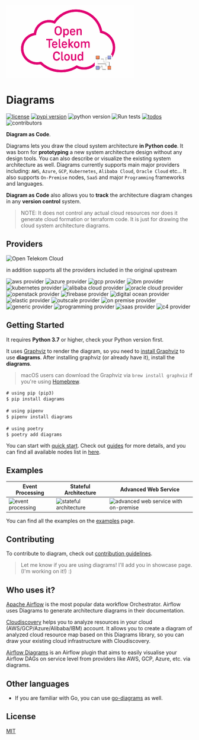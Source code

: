 ![diagrams logo](assets/img/diagrams.png)

# Diagrams

[![license](https://img.shields.io/badge/license-MIT-blue.svg)](/LICENSE)
[![pypi version](https://badge.fury.io/py/diagrams.svg)](https://badge.fury.io/py/diagrams)
![python version](https://img.shields.io/badge/python-%3E%3D%203.6-blue?logo=python)
![Run tests](https://github.com/akyriako/diagrams/workflows/Run%20tests/badge.svg?branch=master)
[![todos](https://badgen.net/https/api.tickgit.com/badgen/github.com/akyriako/diagrams?label=todos)](https://www.tickgit.com/browse?repo=github.com/akyriako/diagrams)
![contributors](https://img.shields.io/github/contributors/akyriako/diagrams)

**Diagram as Code**.

Diagrams lets you draw the cloud system architecture **in Python code**. It was born for **prototyping** a new system architecture design without any design tools. You can also describe or visualize the existing system architecture as well. Diagrams currently supports main major providers including: `AWS`, `Azure`, `GCP`, `Kubernetes`, `Alibaba Cloud`, `Oracle Cloud` etc... It also supports `On-Premise` nodes, `SaaS` and major `Programming` frameworks and languages.

**Diagram as Code** also allows you to **track** the architecture diagram changes in any **version control** system.

>  NOTE: It does not control any actual cloud resources nor does it generate cloud formation or terraform code. It is just for drawing the cloud system architecture diagrams.

## Providers

![Open Telekom Cloud](https://img.shields.io/badge/OpenTelekomCloud-%23e20074?labelColor=%23e20074&link=https%3A%2F%2Fwww.open-telekom-cloud.com%2Fen)

in addition supports all the providers included in the original upstream

![aws provider](https://img.shields.io/badge/AWS-orange?logo=amazon-aws&color=ff9900)
![azure provider](https://img.shields.io/badge/Azure-orange?logo=microsoft-azure&color=0089d6)
![gcp provider](https://img.shields.io/badge/GCP-orange?logo=google-cloud&color=4285f4)
![ibm provider](https://img.shields.io/badge/IBM-orange?logo=ibm&color=052FAD)
![kubernetes provider](https://img.shields.io/badge/Kubernetes-orange?logo=kubernetes&color=326ce5)
![alibaba cloud provider](https://img.shields.io/badge/AlibabaCloud-orange?logo=alibaba-cloud&color=ff6a00)
![oracle cloud provider](https://img.shields.io/badge/OracleCloud-orange?logo=oracle&color=f80000)
![openstack provider](https://img.shields.io/badge/OpenStack-orange?logo=openstack&color=da1a32)
![firebase provider](https://img.shields.io/badge/Firebase-orange?logo=firebase&color=FFCA28)
![digital ocean provider](https://img.shields.io/badge/DigitalOcean-0080ff?logo=digitalocean&color=0080ff)
![elastic provider](https://img.shields.io/badge/Elastic-orange?logo=elastic&color=005571)
![outscale provider](https://img.shields.io/badge/OutScale-orange?color=5f87bf)
![on premise provider](https://img.shields.io/badge/OnPremise-orange?color=5f87bf)
![generic provider](https://img.shields.io/badge/Generic-orange?color=5f87bf)
![programming provider](https://img.shields.io/badge/Programming-orange?color=5f87bf)
![saas provider](https://img.shields.io/badge/SaaS-orange?color=5f87bf)
![c4 provider](https://img.shields.io/badge/C4-orange?color=5f87bf)

## Getting Started

It requires **Python 3.7** or higher, check your Python version first.

It uses [Graphviz](https://www.graphviz.org/) to render the diagram, so you need to [install Graphviz](https://graphviz.gitlab.io/download/) to use **diagrams**. After installing graphviz (or already have it), install the **diagrams**.

> macOS users can download the Graphviz via `brew install graphviz` if you're using [Homebrew](https://brew.sh).

```shell
# using pip (pip3)
$ pip install diagrams

# using pipenv
$ pipenv install diagrams

# using poetry
$ poetry add diagrams
```

You can start with [quick start](https://diagrams.mingrammer.com/docs/getting-started/installation#quick-start). Check out [guides](https://diagrams.mingrammer.com/docs/guides/diagram) for more details, and you can find all available nodes list in [here](https://diagrams.mingrammer.com/docs/nodes/aws).

## Examples

| Event Processing                                             | Stateful Architecture                                        | Advanced Web Service                                         |
| ------------------------------------------------------------ | ------------------------------------------------------------ | ------------------------------------------------------------ |
| ![event processing](https://diagrams.mingrammer.com/img/event_processing_diagram.png) | ![stateful architecture](https://diagrams.mingrammer.com/img/stateful_architecture_diagram.png) | ![advanced web service with on-premise](https://diagrams.mingrammer.com/img/advanced_web_service_with_on-premise.png) |

You can find all the examples on the [examples](https://diagrams.mingrammer.com/docs/getting-started/examples) page.

## Contributing

To contribute to diagram, check out [contribution guidelines](CONTRIBUTING.md).

> Let me know if you are using diagrams! I'll add you in showcase page. (I'm working on it!) :)

## Who uses it?

[Apache Airflow](https://github.com/apache/airflow) is the most popular data workflow Orchestrator. Airflow uses Diagrams to generate architecture diagrams in their documentation.

[Cloudiscovery](https://github.com/Cloud-Architects/cloudiscovery) helps you to analyze resources in your cloud (AWS/GCP/Azure/Alibaba/IBM) account. It allows you to create a diagram of analyzed cloud resource map based on this Diagrams library, so you can draw your existing cloud infrastructure with Cloudiscovery.

[Airflow Diagrams](https://github.com/feluelle/airflow-diagrams) is an Airflow plugin that aims to easily visualise your Airflow DAGs on service level from providers like AWS, GCP, Azure, etc. via diagrams.

## Other languages

- If you are familiar with Go, you can use [go-diagrams](https://github.com/blushft/go-diagrams) as well.

## License

[MIT](LICENSE)
